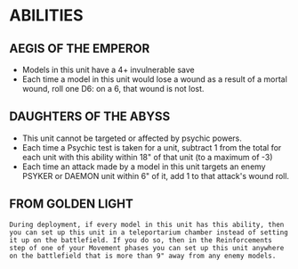 # ABILITIES

## AEGIS OF THE EMPEROR

<ul>
    <li>Models in this unit have a 4+ invulnerable save</li>
    <li>Each time a model in this unit would lose a wound as a result of a mortal wound, roll one D6: on a 6, that wound is not lost.</li>   
</ul>

## DAUGHTERS OF THE ABYSS   

<ul>
    <li>This unit cannot be targeted or affected by psychic powers.</li>
    <li>Each time a Psychic test is taken for a unit, subtract 1 from the total for each unit with this ability within 18" of that unit (to a maximum of -3)</li>
    <li>Each time an attack made by a model in this unit targets an enemy PSYKER or DAEMON unit within 6" of it, add 1 to that attack's wound roll.</li>
</ul>

## FROM GOLDEN LIGHT

    During deployment, if every model in this unit has this ability, then you can set up this unit in a teleportarium chamber instead of setting it up on the battlefield. If you do so, then in the Reinforcements step of one of your Movement phases you can set up this unit anywhere on the battlefield that is more than 9" away from any enemy models.

